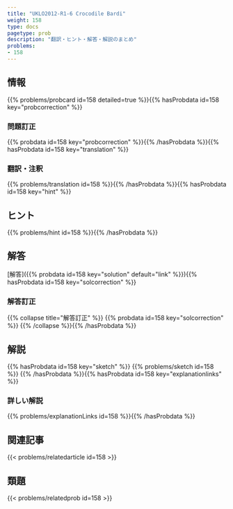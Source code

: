```yaml
---
title: "UKLO2012-R1-6 Crocodile Bardi"
weight: 158
type: docs
pagetype: prob
description: "翻訳・ヒント・解答・解説のまとめ"
problems: 
- 158
---
```


## 情報

{{% problems/probcard id=158 detailed=true %}}{{% hasProbdata id=158 key="probcorrection" %}}

### 問題訂正

{{% probdata id=158 key="probcorrection" %}}{{% /hasProbdata %}}{{% hasProbdata id=158 key="translation" %}}

### 翻訳・注釈

{{% problems/translation id=158 %}}{{% /hasProbdata %}}{{% hasProbdata id=158 key="hint" %}}

## ヒント

{{% problems/hint id=158 %}}{{% /hasProbdata %}}

## 解答

[解答]({{% probdata id=158 key="solution" default="link" %}}){{% hasProbdata id=158 key="solcorrection" %}}

### 解答訂正

{{% collapse title="解答訂正" %}}
{{% probdata id=158 key="solcorrection" %}}
{{% /collapse %}}{{% /hasProbdata %}}

## 解説

{{% hasProbdata id=158 key="sketch" %}}
{{% problems/sketch id=158 %}}
{{% /hasProbdata %}}{{% hasProbdata id=158 key="explanationlinks" %}}

### 詳しい解説

{{% problems/explanationLinks id=158 %}}{{% /hasProbdata %}}

## 関連記事

{{< problems/relatedarticle id=158 >}}

## 類題

{{< problems/relatedprob id=158 >}}
